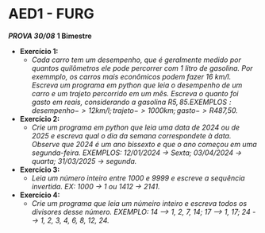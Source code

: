 # AED1 - FURG 

***PROVA 30/08*** **1 Bimestre**
- **Exercício 1:**
  - *Cada carro tem um desempenho, que é geralmente medido por quantos quilômetros ele pode percorrer com 1 litro de gasolina. Por exemmplo, os carros mais econômicos podem fazer 16 km/l. Escreva um programa em python que leia o desempenho de um carro e um trajeto percorrido em um mês. Escreva o quanto foi gasto em reais, considerando a gasolina R$5,85. EXEMPLOS: desempenho -> 12km/l; trajeto -> 1000km; gasto -> R$487,50.*
- **Exercício 2:**
  - *Crie um programa em python que leia uma data de 2024 ou de 2025 e escreva qual o dia da semana correspondete à data. Observe que 2024 é um ano bissexto e que o ano começou em uma segunda-feira. EXEMPLOS: 12/01/2024 -> Sexta; 03/04/2024 -> quarta; 31/03/2025 -> segunda.*
- **Exercício 3:**
  - *Leia um número inteiro entre 1000 e 9999 e escreve a sequência invertida. EX: 1000 -> 1 ou 1412 -> 2141.*
- **Exercício 4:**
  - *Crie um programa que leia um númeiro inteiro e escreva todos os divisores desse número. EXEMPLO: 14 --> 1, 2, 7, 14; 17 --> 1, 17; 24 --> 1, 2, 3, 4, 6, 8, 12, 24.*
